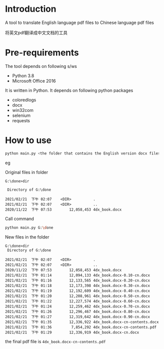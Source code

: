 # Introduction

A tool to translate English language pdf files to Chinese language pdf files

将英文pdf翻译成中文文档的工具



# Pre-requirements

The tool depends on following s/ws

- Python 3.8
- Microsoft Office 2016

It is written in Python. It depends on following python packages

- coloredlogs
- docx
- win32com
- selenium
- requests



# How to use

```bash
python main.py <the folder that contains the English version docx files>
```

eg

Original files in folder

```
G:\done>dir

 Directory of G:\done

2021/02/21  下午 02:07    <DIR>          .
2021/02/21  下午 02:07    <DIR>          ..
2020/11/22  下午 07:53        12,058,453 4dx_book.docx
```

Call command
```bash
python main.py G:\done
```

New files in the folder

```
G:\done>dir
 Directory of G:\done

2021/02/21  下午 02:07    <DIR>          .
2021/02/21  下午 02:07    <DIR>          ..
2020/11/22  下午 07:53        12,058,453 4dx_book.docx
2021/02/21  下午 01:14        12,094,133 4dx_book.docx-0.10-cn.docx
2021/02/21  下午 01:16        12,133,565 4dx_book.docx-0.20-cn.docx
2021/02/21  下午 01:18        12,173,398 4dx_book.docx-0.30-cn.docx
2021/02/21  下午 01:19        12,192,609 4dx_book.docx-0.40-cn.docx
2021/02/21  下午 01:20        12,208,961 4dx_book.docx-0.50-cn.docx
2021/02/21  下午 01:22        12,227,574 4dx_book.docx-0.60-cn.docx
2021/02/21  下午 01:24        12,259,462 4dx_book.docx-0.70-cn.docx
2021/02/21  下午 01:26        12,296,467 4dx_book.docx-0.80-cn.docx
2021/02/21  下午 01:27        12,319,642 4dx_book.docx-0.90-cn.docx
2021/02/21  下午 01:35        12,336,922 4dx_book.docx-cn-contents.docx
2021/02/21  下午 01:36         7,854,292 4dx_book.docx-cn-contents.pdf
2021/02/21  下午 01:29        12,336,919 4dx_book.docx-cn.docx
```

the final pdf file is `4dx_book.docx-cn-contents.pdf`
